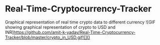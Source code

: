 # Real-Time-Cryptocurrency-Tracker
Graphical representation of real time crypto data to different currency
![GIF showing graphical representation of crypto to USD and INR]https://github.com/amit-k-yadav/Real-Time-Cryptocurrency-Tracker/blob/master/crypto_in_USD.gif![]()
